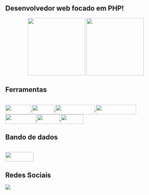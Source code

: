 ## Desenvolvedor web focado em PHP!

<div align="center">
    <img height="180em" src="https://github-readme-stats.vercel.app/api/top-langs/?username=LeonardoGNascimento&layout=compact&langs_count=7&theme=dracula"/>
     <img height="180em" src="https://github-readme-stats.vercel.app/api?username=LeonardoGNascimento&show_icons=true&theme=dracula&include_all_commits=true&count_private=true"/>
</div>
  
## Ferramentas

<div style="display: inline_block"><br>
  <a href="https://developer.mozilla.org/pt-BR/docs/Web/HTML">
      <img align="center" alt="" height="30" width="80" src="https://img.shields.io/badge/HTML-FFA500?style=for-the-badge&logo=html5&logoColor=white">
  </a>
  <a href="https://developer.mozilla.org/pt-BR/docs/Web/CSS">
      <img align="center" alt="" height="30" width="68.75" src="https://img.shields.io/badge/CSS-1E90FF?style=for-the-badge&logo=css3&logoColor=white">
  </a>
  <a href="https://getbootstrap.com/docs/4.1/getting-started/introduction/">
      <img align="center" alt="" height="30" width="123.25" src="https://img.shields.io/badge/bootstrap-9932CC?style=for-the-badge&logo=bootstrap&logoColor=white">
  </a>
  <a href="https://developer.mozilla.org/pt-BR/docs/Web/JavaScript">
      <img align="center" alt="" height="30" width="126.5" src="https://img.shields.io/badge/JavaScript-F7DF1E?style=for-the-badge&logo=javascript&logoColor=black">
  </a>
  <a href="https://api.jquery.com/">
      <img align="center" alt="" height="30" width="95.5" src="https://img.shields.io/badge/Jquery-1E90FF?style=for-the-badge&logo=jquery&logoColor=white">
  </a>
  <a href="https://www.php.net/docs.php">
     <img align="center" alt="" height="30" width="70.75" src="https://img.shields.io/badge/PHP-9370DB?style=for-the-badge&logo=php&logoColor=white">
  </a>
  <a href="https://www.php.net/docs.php">
      <img align="center" alt="" height="30" width="70.75" src="https://img.shields.io/badge/ReactTs-9370DB?style=for-the-badge&logo=react&logoColor=white">
  </a>
</div>
  
## Bando de dados
<div style="display: inline_block"><br>
    <img align="center" alt="" height="30" width="88.25" src="https://img.shields.io/badge/mysql-FF8C00?style=for-the-badge&logo=mysql&logoColor=white">
</div>

## Redes Sociais
<div>
  <a href="https://www.linkedin.com/in/leonardo-nascimento-93225717a/" target="_blank">
      <img src="https://img.shields.io/badge/-LinkedIn-%230077B5?style=for-the-badge&logo=linkedin&logoColor=white" target="_blank">
  </a>
</div>
